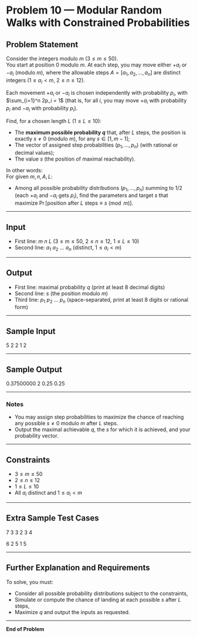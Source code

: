 # Problem 10 — Modular Random Walks with Constrained Probabilities

## Problem Statement

Consider the integers modulo $m$ ($3 \leq m \leq 50$).  
You start at position $0$ modulo $m$. At each step, you may move either $+a_i$ or $-a_i$ (modulo $m$), where the allowable steps $A = [a_1, a_2, ..., a_n]$ are distinct integers ($1 \leq a_i < m$, $2 \leq n \leq 12$).

Each movement $+a_i$ or $-a_i$ is chosen independently with probability $p_i$, with $\sum_{i=1}^n 2p_i = 1$ (that is, for all $i$, you may move $+a_i$ with probability $p_i$ and $-a_i$ with probability $p_i$).

Find, for a chosen length $L$ ($1 \leq L \leq 10$):

- The **maximum possible probability $q$** that, after $L$ steps, the position is exactly $s \neq 0$ (modulo $m$), for any $s \in [1, m-1]$;
- The vector of assigned step probabilities $(p_1, ..., p_n)$ (with rational or decimal values);
- The value $s$ (the position of maximal reachability).

In other words:  
For given $m, n, A, L$:

- Among all possible probability distributions $(p_1, ..., p_n)$ summing to $1/2$ (each $+a_i$ and $-a_i$ gets $p_i$), find the parameters and target $s$ that maximize $\Pr[\text{position after }L \text{ steps} \equiv s \pmod m]$.

---

## Input

- First line: $m~n~L$ ($3 \leq m \leq 50$, $2 \leq n \leq 12$, $1 \leq L \leq 10$)
- Second line: $a_1~a_2~...~a_n$ (distinct, $1 \leq a_i < m$)

---

## Output

- First line: maximal probability $q$ (print at least 8 decimal digits)
- Second line: $s$ (the position modulo $m$)
- Third line: $p_1~p_2~...~p_n$ (space-separated, print at least 8 digits or rational form)

---

## Sample Input

5 2 2
1 2



---

## Sample Output

0.37500000
2
0.25 0.25



---

### Notes

- You may assign step probabilities to maximize the chance of reaching any possible $s \neq 0$ modulo $m$ after $L$ steps.
- Output the maximal achievable $q$, the $s$ for which it is achieved, and your probability vector.

---

## Constraints

- $3 \leq m \leq 50$
- $2 \leq n \leq 12$
- $1 \leq L \leq 10$
- All $a_i$ distinct and $1 \leq a_i < m$

---

## Extra Sample Test Cases

7 3 3
2 3 4

6 2 5
1 5



---

## Further Explanation and Requirements

To solve, you must:

- Consider all possible probability distributions subject to the constraints,
- Simulate or compute the chance of landing at each possible $s$ after $L$ steps,
- Maximize $q$ and output the inputs as requested.

---

**End of Problem**
